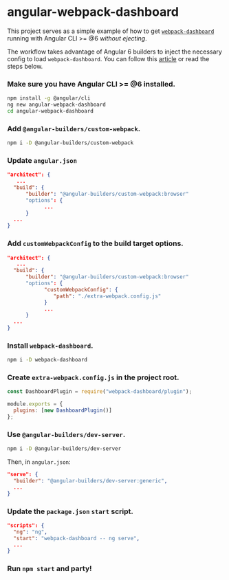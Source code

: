 # angular-webpack-dashboard

This project serves as a simple example of how to get [`webpack-dashboard`](https://github.com/FormidableLabs/webpack-dashboard) running with Angular CLI >= @6 _without ejecting_.

The workflow takes advantage of Angular 6 builders to inject the necessary config to load `webpack-dashboard`. You can follow this [article](https://codeburst.io/customizing-angular-cli-6-build-an-alternative-to-ng-eject-a48304cd3b21) or read the steps below.

### Make sure you have Angular CLI >= @6 installed.

```sh
npm install -g @angular/cli
ng new angular-webpack-dashboard
cd angular-webpack-dashboard
```

### Add `@angular-builders/custom-webpack`.

```sh
npm i -D @angular-builders/custom-webpack
```

### Update `angular.json`

```json
"architect": {
   ...
  "build": {
      "builder": "@angular-builders/custom-webpack:browser"
      "options": {
            ...
      }
  ...
}
```

### Add `customWebpackConfig` to the build target options.

```json
"architect": {
   ...
  "build": {
      "builder": "@angular-builders/custom-webpack:browser"
      "options": {
            "customWebpackConfig": {
               "path": "./extra-webpack.config.js"
            }
            ...
      }
  ...
}
```

### Install `webpack-dashboard`.

```sh
npm i -D webpack-dashboard
```

### Create `extra-webpack.config.js` in the project root.

```js
const DashboardPlugin = require("webpack-dashboard/plugin");

module.exports = {
  plugins: [new DashboardPlugin()]
};
```

### Use `@angular-builders/dev-server`.

```sh
npm i -D @angular-builders/dev-server
```

Then, in `angular.json`:

```json
"serve": {
  "builder": "@angular-builders/dev-server:generic",
  ...
}
```

### Update the `package.json` `start` script.

```json
"scripts": {
  "ng": "ng",
  "start": "webpack-dashboard -- ng serve",
  ...
}
```

### Run `npm start` and party!
